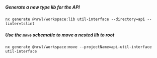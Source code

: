 ##### Generate a new type lib for the API

```shell
nx generate @nrwl/workspace:lib util-interface --directory=api --linter=tslint
```

##### Use the `move` schematic to move a nested lib to root

```shell
nx generate @nrwl/workspace:move --projectName=api-util-interface util-interface
```
